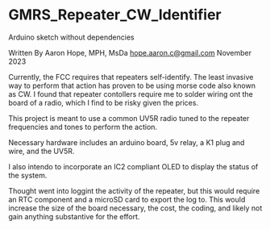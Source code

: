 # GMRS_Repeater_CW_Identifier
Arduino sketch without dependencies

Written By Aaron Hope, MPH, MsDa
hope.aaron.c@gmail.com
November 2023

Currently, the FCC requires that repeaters self-identify.  The least invasive way to perform that action has proven to be using morse code also known as CW.  I found that repeater contollers require me to solder wiring ont the board of a radio, which I find to be risky given the prices.

This project is meant to use a common UV5R radio tuned to the repeater frequencies and tones to perform the action.

Necessary hardware includes an arduino board, 5v relay, a K1 plug and wire, and the UV5R.

I also intendo to incorporate an IC2 compliant OLED to display the status of the system.

Thought went into loggint the activity of the repeater, but this would require an RTC component and a microSD card to export the log to.  This would increase the size of the board necessary, the cost, the coding, and likely not gain anything substantive for the effort.
